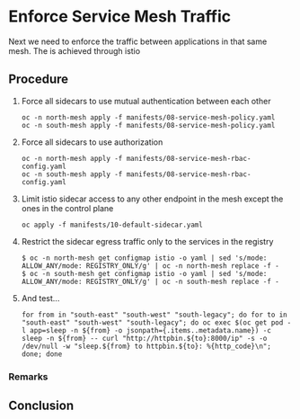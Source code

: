 # Enforce Service Mesh Traffic

Next we need to enforce the traffic between applications in that same mesh. The is achieved through istio

## Procedure

1. Force all sidecars to use mutual authentication between each other
   ```console
   oc -n north-mesh apply -f manifests/08-service-mesh-policy.yaml
   oc -n south-mesh apply -f manifests/08-service-mesh-policy.yaml
   ```

2. Force all sidecars to use authorization
   ```console
   oc -n north-mesh apply -f manifests/08-service-mesh-rbac-config.yaml
   oc -n south-mesh apply -f manifests/08-service-mesh-rbac-config.yaml
   ```

3. Limit istio sidecar access to any other endpoint in the mesh except the ones in the control plane
   ```console
   oc apply -f manifests/10-default-sidecar.yaml
   ```

4. Restrict the sidecar egress traffic only to the services in the registry
   ```console
   $ oc -n north-mesh get configmap istio -o yaml | sed 's/mode: ALLOW_ANY/mode: REGISTRY_ONLY/g' | oc -n north-mesh replace -f -
   $ oc -n south-mesh get configmap istio -o yaml | sed 's/mode: ALLOW_ANY/mode: REGISTRY_ONLY/g' | oc -n south-mesh replace -f -
   ```

5. And test...
   ```console
   for from in "south-east" "south-west" "south-legacy"; do for to in "south-east" "south-west" "south-legacy"; do oc exec $(oc get pod -l app=sleep -n ${from} -o jsonpath={.items..metadata.name}) -c sleep -n ${from} -- curl "http://httpbin.${to}:8000/ip" -s -o /dev/null -w "sleep.${from} to httpbin.${to}: %{http_code}\n"; done; done
   ```

### Remarks

## Conclusion